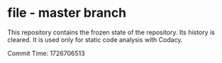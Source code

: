 # file - master branch

This repository contains the frozen state of the repository.
Its history is cleared. It is used only for static code
analysis with Codacy.

Commit Time: 1726706513